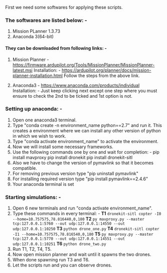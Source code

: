 First we need some softwares for applying these scripts.

### The softwares are listed below: - 
1. Mission PLanner 1.3.73
2. Anaconda 3(64-bit)

#### They can be downloaded from following links: - 
1. Mission Planner - https://firmware.ardupilot.org/Tools/MissionPlanner/MissionPlanner-latest.msi
  Installation: - 
  https://ardupilot.org/planner/docs/mission-planner-installation.html
  Follow the steps from the above link.
  
2. Anaconda3 - https://www.anaconda.com/products/individual
  Installation: - 
  Just keep clicking next except one step where you must ensure to check the 2nd to be ticked and 1st option is not.
  
### Setting up anaconda: - 
1. Open one anaconda3 terminal.
2. Type "conda create -n environment_name python==2.7" and run it. This creates a environment where we can install any other version of python in which we wish to work.
3. Type "conda activate environment_name" to activate the environment.
4. Now we will install some necessary frameworks.
5. Use the following commands one by one and wait for completion: - 
    pip install mavproxy
    pip install dronekit
    pip install dronekit-sitl
6. Also we have to change the version of pymavlink so that it becomes compatible.
7. For removing previous version type "pip uninstall pymavlink"
8. For installing required version type "pip install pymavlink==2.4.6"
9. Your anaconda terminal is set


### Starting simulations: - 
1. Open 6 new terminals and run "conda activate environment_name".
2. Type these commands in every terminal: - 
   **T1** ``` dronekit-sitl copter -I0 --home=10.757575,78.816440,0,180 ```
   **T2** ``` py mavproxy.py --master tcp:127.0.0.1:5760 --out udp:127.0.0.1:14550 --out udp:127.0.0.1:10250 ```
   **T3** ``` python drone_one.py ```
   **T4** ``` dronekit-sitl copter -I1 --home=10.757575,78.816540,0,180 ```
   **T5** ``` py mavproxy.py --master tcp:127.0.0.1:5770 --out udp:127.0.0.1:14551 --out udp:127.0.0.1:10251 ```
   **T6** ``` python drone_two.py ```
3. Run T1, T2, T4, T5.
4. Now open mission planner and wait until it spawns the two drones.
5. When done spawning run T3 and T6.
6. Let the scripts run and you can observe drones.
